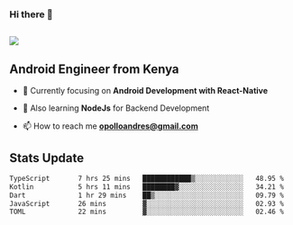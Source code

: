 ### Hi there 👋
<h2 align="left"><img src="https://readme-typing-svg.herokuapp.com?color='blue'&lines=I'm+Andrew+Opollo😊;Welcome+to+my+Github😜"> </h2>

## Android Engineer from Kenya


- 🌱 Currently focusing on **Android Development with React-Native**

- 🔭 Also learning **NodeJs** for Backend Development

- 📫 How to reach me **opolloandres@gmail.com**


## Stats Update
<!--START_SECTION:waka-->

```txt
TypeScript       7 hrs 25 mins   ████████████▒░░░░░░░░░░░░   48.95 %
Kotlin           5 hrs 11 mins   ████████▓░░░░░░░░░░░░░░░░   34.21 %
Dart             1 hr 29 mins    ██▒░░░░░░░░░░░░░░░░░░░░░░   09.79 %
JavaScript       26 mins         ▓░░░░░░░░░░░░░░░░░░░░░░░░   02.93 %
TOML             22 mins         ▓░░░░░░░░░░░░░░░░░░░░░░░░   02.46 %
```

<!--END_SECTION:waka-->



